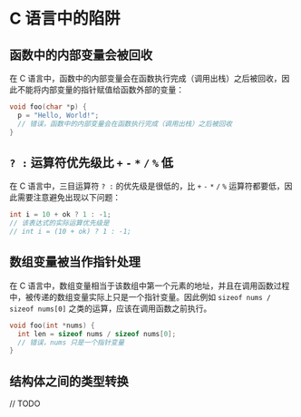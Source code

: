 # C 语言中的陷阱

## 函数中的内部变量会被回收

在 C 语言中，函数中的内部变量会在函数执行完成（调用出栈）之后被回收，因此不能将内部变量的指针赋值给函数外部的变量：

```c
void foo(char *p) {
  p = "Hello, World!";
  // 错误，函数中的内部变量会在函数执行完成（调用出栈）之后被回收
}
```

## `? :` 运算符优先级比 `+` `-` `*` `/` `%` 低

在 C 语言中，三目运算符 `? :` 的优先级是很低的，比 `+` `-` `*` `/` `%` 运算符都要低，因此需要注意避免出现以下问题：

```c
int i = 10 + ok ? 1 : -1;
// 该表达式的实际运算优先级是
// int i = (10 + ok) ? 1 : -1;
```

## 数组变量被当作指针处理

在 C 语言中，数组变量相当于该数组中第一个元素的地址，并且在调用函数过程中，被传递的数组变量实际上只是一个指针变量。因此例如 `sizeof nums / sizeof nums[0]` 之类的运算，应该在调用函数之前执行。

```c
void foo(int *nums) {
  int len = sizeof nums / sizeof nums[0];
  // 错误，nums 只是一个指针变量
}
```

## 结构体之间的类型转换

// TODO
